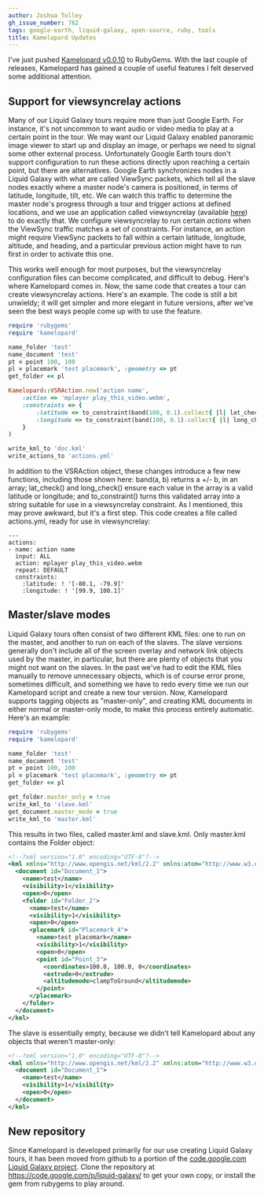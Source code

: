```yaml
---
author: Joshua Tolley
gh_issue_number: 762
tags: google-earth, liquid-galaxy, open-source, ruby, tools
title: Kamelopard Updates
---
```


I've just pushed [Kamelopard v0.0.10](http://rubygems.org/gems/kamelopard) to RubyGems. With the last couple of releases, Kamelopard has gained a couple of useful features I felt deserved some additional attention.

## Support for viewsyncrelay actions

Many of our Liquid Galaxy tours require more than just Google Earth. For instance, it's not uncommon to want audio or video media to play at a certain point in the tour. We may want our Liquid Galaxy enabled panoramic image viewer to start up and display an image, or perhaps we need to signal some other external process. Unfortunately Google Earth tours don't support configuration to run these actions directly upon reaching a certain point, but there are alternatives. Google Earth synchronizes nodes in a Liquid Galaxy with what are called ViewSync packets, which tell all the slave nodes exactly where a master node's camera is positioned, in terms of latitude, longitude, tilt, etc. We can watch this traffic to determine the master node's progress through a tour and trigger actions at defined locations, and we use an application called viewsyncrelay (available [here](http://code.google.com/p/liquid-galaxy/source/browse/gnu_linux/home/lg/bin/viewsyncrelay.pl)) to do exactly that. We configure viewsyncrelay to run certain *actions* when the ViewSync traffic matches a set of constraints. For instance, an action might require ViewSync packets to fall within a certain latitude, longitude, altitude, and heading, and a particular previous action might have to run first in order to activate this one.

This works well enough for most purposes, but the viewsyncrelay configuration files can become complicated, and difficult to debug. Here's where Kamelopard comes in. Now, the same code that creates a tour can create viewsyncrelay actions. Here's an example. The code is still a bit unwieldy; it will get simpler and more elegant in future versions, after we've seen the best ways people come up with to use the feature.

```ruby
require 'rubygems'
require 'kamelopard'

name_folder 'test'
name_document 'test'
pt = point 100, 100
pl = placemark 'test placemark', :geometry => pt
get_folder << pl

Kamelopard::VSRAction.new('action name',
    :action => 'mplayer play_this_video.webm',
    :constraints => {
        :latitude => to_constraint(band(100, 0.1).collect{ |l| lat_check(l) }),
        :longitude => to_constraint(band(100, 0.1).collect{ |l| long_check(l) }),
    }
)

write_kml_to 'doc.kml'
write_actions_to 'actions.yml'
```

In addition to the VSRAction object, these changes introduce a few new functions, including those shown here: band(a, b) returns a +/- b, in an array; lat_check() and long_check() ensure each value in the array is a valid latitude or longitude; and to_constraint() turns this validated array into a string suitable for use in a viewsyncrelay constraint. As I mentioned, this may prove awkward, but it's a first step. This code creates a file called actions.yml, ready for use in viewsyncrelay:

```nohighlight
---
actions:
- name: action name
  input: ALL
  action: mplayer play_this_video.webm
  repeat: DEFAULT
  constraints:
    :latitude: ! '[-80.1, -79.9]'
    :longitude: ! '[99.9, 100.1]'
```

## Master/slave modes

Liquid Galaxy tours often consist of two different KML files: one to run on the master, and another to run on each of the slaves. The slave versions generally don't include all of the screen overlay and network link objects used by the master, in particular, but there are plenty of objects that you might not want on the slaves. In the past we've had to edit the KML files manually to remove unnecessary objects, which is of course error prone, sometimes difficult, and something we have to redo every time we run our Kamelopard script and create a new tour version. Now, Kamelopard supports tagging objects as "master-only", and creating KML documents in either normal or master-only mode, to make this process entirely automatic. Here's an example:

```ruby
require 'rubygems'
require 'kamelopard'

name_folder 'test'
name_document 'test'
pt = point 100, 100
pl = placemark 'test placemark', :geometry => pt
get_folder << pl

get_folder.master_only = true
write_kml_to 'slave.kml'
get_document.master_mode = true
write_kml_to 'master.kml'
```

This results in two files, called master.kml and slave.kml. Only master.kml contains the Folder object:

```xml
<!--?xml version="1.0" encoding="UTF-8"?-->
<kml xmlns="http://www.opengis.net/kml/2.2" xmlns:atom="http://www.w3.org/2005/Atom" xmlns:gx="http://www.google.com/kml/ext/2.2" xmlns:kml="http://www.opengis.net/kml/2.2">
  <document id="Document_1">
    <name>test</name>
    <visibility>1</visibility>
    <open>0</open>
    <folder id="Folder_2">
      <name>test</name>
      <visibility>1</visibility>
      <open>0</open>
      <placemark id="Placemark_4">
        <name>test placemark</name>
        <visibility>1</visibility>
        <open>0</open>
        <point id="Point_3">
          <coordinates>100.0, 100.0, 0</coordinates>
          <extrude>0</extrude>
          <altitudemode>clampToGround</altitudemode>
        </point>
      </placemark>
    </folder>
  </document>
</kml>
```

The slave is essentially empty, because we didn't tell Kamelopard about any objects that weren't master-only:

```xml
<!--?xml version="1.0" encoding="UTF-8"?-->
<kml xmlns="http://www.opengis.net/kml/2.2" xmlns:atom="http://www.w3.org/2005/Atom" xmlns:gx="http://www.google.com/kml/ext/2.2" xmlns:kml="http://www.opengis.net/kml/2.2">
  <document id="Document_1">
    <name>test</name>
    <visibility>1</visibility>
    <open>0</open>
  </document>
</kml>
```

## New repository

Since Kamelopard is developed primarily for our use creating Liquid Galaxy tours, it has been moved from github to a portion of the [code.google.com Liquid Galaxy project](http://code.google.com/p/liquid-galaxy/). Clone the repository at https://code.google.com/p/liquid-galaxy/ to get your own copy, or install the gem from rubygems to play around.
